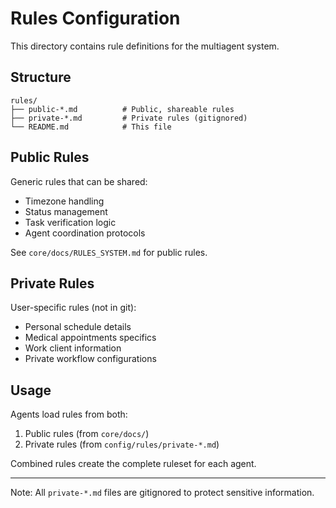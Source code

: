 # Rules Configuration

This directory contains rule definitions for the multiagent system.

## Structure

```
rules/
├── public-*.md          # Public, shareable rules
├── private-*.md         # Private rules (gitignored)
└── README.md            # This file
```

## Public Rules

Generic rules that can be shared:
- Timezone handling
- Status management
- Task verification logic
- Agent coordination protocols

See `core/docs/RULES_SYSTEM.md` for public rules.

## Private Rules

User-specific rules (not in git):
- Personal schedule details
- Medical appointments specifics
- Work client information
- Private workflow configurations

## Usage

Agents load rules from both:
1. Public rules (from `core/docs/`)
2. Private rules (from `config/rules/private-*.md`)

Combined rules create the complete ruleset for each agent.

---

Note: All `private-*.md` files are gitignored to protect sensitive information.

